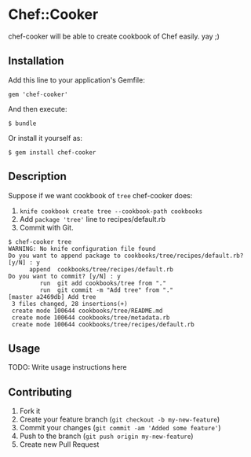# Chef::Cooker

chef-cooker will be able to create cookbook of Chef easily. yay ;)

## Installation

Add this line to your application's Gemfile:

    gem 'chef-cooker'

And then execute:

    $ bundle

Or install it yourself as:

    $ gem install chef-cooker

## Description

Suppose if we want cookbook of `tree`
chef-cooker does:

1. `knife cookbook create tree --cookbook-path cookbooks`
1. Add `package 'tree'` line to recipes/default.rb
1. Commit with Git.

```
$ chef-cooker tree
WARNING: No knife configuration file found
Do you want to append package to cookbooks/tree/recipes/default.rb? [y/N] : y
      append  cookbooks/tree/recipes/default.rb
Do you want to commit? [y/N] : y
         run  git add cookbooks/tree from "."
         run  git commit -m "Add tree" from "."
[master a2469db] Add tree
 3 files changed, 28 insertions(+)
 create mode 100644 cookbooks/tree/README.md
 create mode 100644 cookbooks/tree/metadata.rb
 create mode 100644 cookbooks/tree/recipes/default.rb
```

## Usage

TODO: Write usage instructions here

## Contributing

1. Fork it
2. Create your feature branch (`git checkout -b my-new-feature`)
3. Commit your changes (`git commit -am 'Added some feature'`)
4. Push to the branch (`git push origin my-new-feature`)
5. Create new Pull Request
